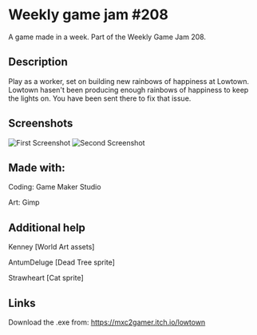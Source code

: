 # Weekly game jam #208
A game made in a week. Part of the Weekly Game Jam 208.

## Description
Play as a worker, set on building new rainbows of happiness at Lowtown.  Lowtown hasen't been producing enough rainbows of happiness to keep the lights on. You have been sent there to fix that issue.

## Screenshots
![First Screenshot](https://github.com/mxc2/game-jam-1/blob/main/Screenshot.png)
![Second Screenshot](https://github.com/mxc2/game-jam-1/blob/main/screenshot2.png)
## Made with:
Coding: Game Maker Studio

Art: Gimp

## Additional help
Kenney [World Art assets]

AntumDeluge [Dead Tree sprite]

Strawheart [Cat sprite]

## Links
Download the .exe from: https://mxc2gamer.itch.io/lowtown
